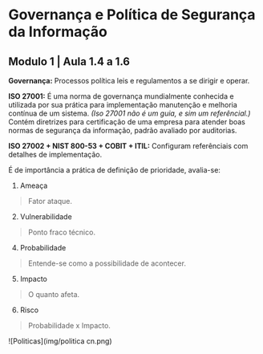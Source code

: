 # Governança e Política de Segurança da Informação
## Modulo 1 | Aula 1.4 a 1.6

__Governança:__ Processos política leis e regulamentos a se dirigir e operar.

__ISO 27001:__ É uma norma de governança mundialmente conhecida e utilizada por sua prática para implementação manutenção e melhoria contínua de um sistema.
 _(Iso 27001 não é um guia, e sim um referêncial.)_
Contém diretrizes para certificação de uma empresa para atender boas normas de segurança da informação, padrão avaliado por auditorias.

__ISO 27002 + NIST 800-53 + COBIT + ITIL:__ Configuram referênciais com detalhes de implementação.

É de importância a prática de definição de prioridade, avalia-se:
  
  1. Ameaça 
  > Fator ataque. 
  2. Vulnerabilidade
  > Ponto fraco técnico.
  4. Probabilidade
  > Entende-se como a possibilidade de acontecer.
  5. Impacto
  > O quanto afeta.
  6. Risco
  > Probabilidade x Impacto.
  
![Politicas](img/politica cn.png)
